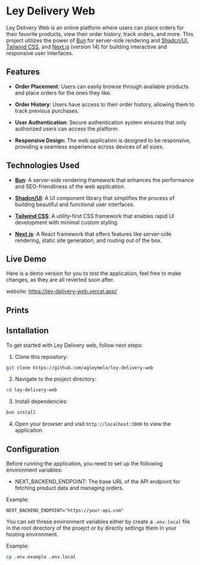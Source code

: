# Ley Delivery Web

Ley Delivery Web is an online platform where users can place orders for their favorite products, view their order history, track orders, and more. This project utilizes the power of [Bun](https://bun.sh/) for server-side rendering and [Shadcn/UI](https://ui.shadcn.com/), [Tailwind CSS](https://tailwindcss.com/), and [Next.js](https://nextjs.org/) (version 14) for building interactive and responsive user interfaces.

## Features

- **Order Placement**: Users can easily browse through available products and place orders for the ones they like.

- **Order History**: Users have access to their order history, allowing them to track previous purchases.

- **User Authentication**: Secure authentication system ensures that only authorized users can access the platform.

- **Responsive Design:** The web application is designed to be responsive, providing a seamless experience across devices of all sizes.

## Technologies Used

- **[Bun](https://bun.sh/)**: A server-side rendering framework that enhances the performance and SEO-friendliness of the web application.

- **[Shadcn/UI](https://ui.shadcn.com/)**: A UI component library that simplifies the process of building beautiful and functional user interfaces.

- **[Tailwind CSS](https://tailwindcss.com/)**: A utility-first CSS framework that enables rapid UI development with minimal custom styling.

- **[Next.js](https://nextjs.org/)**: A React framework that offers features like server-side rendering, static site generation, and routing out of the box.

## Live Demo

Here is a demo version for you to test the application, feel free to make changes, as they are all reverted soon after.

website: https://ley-delivery-web.vercel.app/

## Prints 

<!-- <div style="display: flex; flex-direction: row; gap: 8px;" >
  <img src=".github/01.jpeg" style="width: 50%"   />
<img src=".github/02.jpeg" style="width: 50%" />
</div> -->

## Isntallation

To get started with Ley Delivery web, follow next steps:

1. Clone this repository:
```bash
git clone https://github.com/agleymelo/ley-delivery-web
```
2. Navigate to the project directory:
```bash
cd ley-delivery-web
```
3. Install dependencies:
```bash
bun install
```
4. Open your browser and visit `http://localhost:3000` to view the applicaiton. 


## Configuration

Before running the application, you need to set up the following environment variables:

- NEXT_BACKEND_ENDPOINT: The base URL of the API endpoint for fetching product data and managing orders.

Example: 
```env
NEXT_BACKEND_ENDPOINT="https://your-api.com"
```

You can set threse environment variables either by create a `.env.local` file in the root directory of the proejct or by directly settings them in your hosting environment.

Example:

```bash
cp .env.example .env.local
```